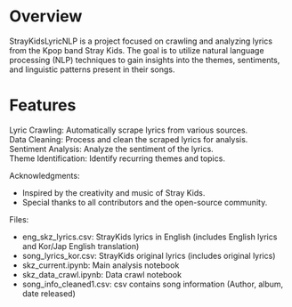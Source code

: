 # Overview

StrayKidsLyricNLP is a project focused on crawling and analyzing lyrics from the Kpop band Stray Kids. The goal is to utilize natural language processing (NLP) techniques to gain insights into the themes, sentiments, and linguistic patterns present in their songs.

# Features
Lyric Crawling: Automatically scrape lyrics from various sources.\
Data Cleaning: Process and clean the scraped lyrics for analysis.\
Sentiment Analysis: Analyze the sentiment of the lyrics.\
Theme Identification: Identify recurring themes and topics.

Acknowledgments:

- Inspired by the creativity and music of Stray Kids.
- Special thanks to all contributors and the open-source community.

Files:
-  eng_skz_lyrics.csv: StrayKids lyrics in English (includes English lyrics and Kor/Jap English translation)
-  song_lyrics_kor.csv: StrayKids original lyrics (includes original lyrics)
-  skz_current.ipynb: Main analysis notebook
-  skz_data_crawl.ipynb: Data crawl notebook
-  song_info_cleaned1.csv: csv contains song information (Author, album, date released)
